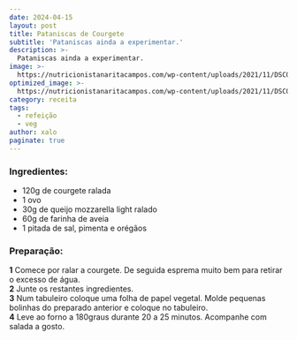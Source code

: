 ```yaml
---
date: 2024-04-15
layout: post
title: Pataniscas de Courgete
subtitle: 'Pataniscas ainda a experimentar.'
description: >-
  Pataniscas ainda a experimentar.
image: >-
  https://nutricionistanaritacampos.com/wp-content/uploads/2021/11/DSC02042-min-930x620.jpg
optimized_image: >-
  https://nutricionistanaritacampos.com/wp-content/uploads/2021/11/DSC02042-min-930x620.jpg
category: receita
tags:
  - refeição
  - veg
author: xalo
paginate: true
---
```


### Ingredientes:  
* 120g de courgete ralada  
* 1 ovo  
* 30g de queijo mozzarella light ralado  
* 60g de farinha de aveia  
* 1 pitada de sal, pimenta e orégãos  

### Preparação:  
**1** Comece por ralar a courgete. De seguida esprema muito bem para retirar o excesso de água.  
**2** Junte os restantes ingredientes.  
**3** Num tabuleiro coloque uma folha de papel vegetal. Molde pequenas bolinhas do preparado anterior e coloque no tabuleiro.  
**4** Leve ao forno a 180graus durante 20 a 25 minutos. Acompanhe com salada a gosto.  